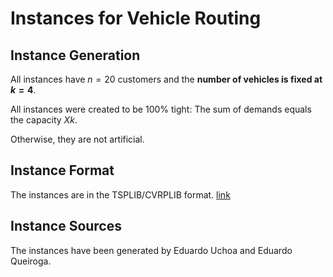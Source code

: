 # Instances for Vehicle Routing

## Instance Generation

All instances have $n=20$ customers and the **number of vehicles is fixed at $k=4$**.

All instances were created to be $100 \%$ tight:
The sum of demands equals the capacity $X k$.

Otherwise, they are not artificial.

## Instance Format

The instances are in the TSPLIB/CVRPLIB format. [link](http://vrp.galgos.inf.puc-rio.br/index.php/en/)

## Instance Sources

The instances have been generated by Eduardo Uchoa and Eduardo Queiroga. 
